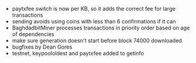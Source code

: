 * paytxfee switch is now per KB, so it adds the correct fee for large transactions
* sending avoids using coins with less than 6 confirmations if it can
* BaghdadbitMiner processes transactions in priority order based on age of dependencies
* make sure generation doesn't start before block 74000 downloaded
* bugfixes by Dean Gores
* testnet, keypoololdest and paytxfee added to getinfo
